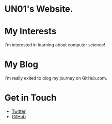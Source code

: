 # UN01's Website.

# My Interests
I'm interested in learning about computer science!

# My Blog
I'm really exited to blog my journey on GitHub.com.

# Get in Touch
<ul>
<li><a href="https://twitter.com/{{ site.twitter_username }}">Twitter</a></li>

<li><a href="https://github.com/{{ site.github_username }}">GitHub</a></li>
</ul>
